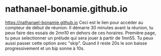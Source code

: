 # nathanael-bonamie.github.io
https://nathanael-bonamie.github.io
Ceci est le lien pour accéder au compteur de début de réunion.
Il démarre 30 minutes avant la réunion, tu peux faire des essais de 2mn10 en dehors de ces horaires.
Première page, tu peux selectionner un prélude qui sera jouer à partir de 1mn55. Tu peux aussi passer cette option avec "skip".
Quand il reste 20s le son baisse progressivement et un bip sonne à 10s.
